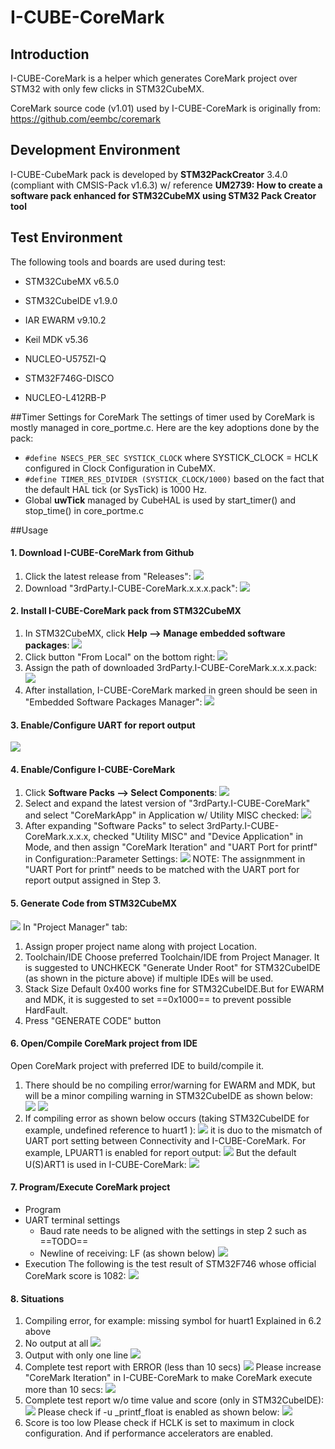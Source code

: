 # I-CUBE-CoreMark

## Introduction
I-CUBE-CoreMark is a helper which generates CoreMark project over STM32 with only few clicks in STM32CubeMX. 

CoreMark source code (v1.01) used by I-CUBE-CoreMark is originally from:
https://github.com/eembc/coremark

## Development Environment
I-CUBE-CubeMark pack is developed by **STM32PackCreator** 3.4.0 (compliant with CMSIS-Pack v1.6.3) w/ reference **UM2739: How to create a software pack enhanced for STM32CubeMX using STM32 Pack Creator tool**

## Test Environment
The following tools and boards are used during test:
- STM32CubeMX v6.5.0
- STM32CubeIDE v1.9.0
- IAR EWARM v9.10.2
- Keil MDK v5.36

- NUCLEO-U575ZI-Q
- STM32F746G-DISCO
- NUCLEO-L412RB-P

##Timer Settings for CoreMark
The settings of timer used by CoreMark is mostly managed in core_portme.c. Here are the key adoptions done by the pack:
- `#define NSECS_PER_SEC SYSTICK_CLOCK`
where SYSTICK_CLOCK = HCLK configured in Clock Configuration in CubeMX.
- `#define TIMER_RES_DIVIDER (SYSTICK_CLOCK/1000)`
based on the fact that the default HAL tick (or SysTick) is 1000 Hz.
- Global **uwTick** managed by CubeHAL is used by start_timer() and stop_time() in core_portme.c

##Usage
#### 1. Download I-CUBE-CoreMark from Github
1. Click the latest release from "Releases":
![](docs/0001.png)
2. Download "3rdParty.I-CUBE-CoreMark.x.x.x.pack":
![](docs/0002.png)
#### 2. Install I-CUBE-CoreMark pack from STM32CubeMX
1. In STM32CubeMX, click **Help --> Manage embedded software packages**:
![](docs/0101.png)
2. Click button "From Local" on the bottom right:
![](docs/0102.png)
3. Assign the path of downloaded 3rdParty.I-CUBE-CoreMark.x.x.x.pack:
![](docs/0103.png)
4. After installation, I-CUBE-CoreMark marked in green should be seen in "Embedded Software Packages Manager":
![](docs/0104.png)

#### 3. Enable/Configure UART for report output
![](docs/0201.png)
#### 4. Enable/Configure I-CUBE-CoreMark
1. Click **Software Packs --> Select Components**:
![](docs/0301.png)
2. Select and expand the latest version of "3rdParty.I-CUBE-CoreMark" and select "CoreMarkApp" in Application w/ Utility MISC checked:
![](docs/0302.png)
3. After expanding "Software Packs" to select 3rdParty.I-CUBE-CoreMark.x.x.x, checked "Utility MISC" and "Device Application" in Mode, and then assign "CoreMark Iteration" and "UART Port for printf" in Configuration::Parameter Settings:
![](docs/0303.png)
NOTE: The assignmment in "UART Port for printf" needs to be matched with the UART port for report output assigned in Step 3.
#### 5. Generate Code from STM32CubeMX
![](docs/0401.png)
In "Project Manager" tab:
1. Assign proper project name along with project Location.
2. Toolchain/IDE
Choose preferred Toolchain/IDE from Project Manager. It is suggested to UNCHKECK "Generate Under Root" for STM32CubeIDE (as shown in the picture above) if multiple IDEs will be used.
3. Stack Size
Default 0x400 works fine for STM32CubeIDE.But for EWARM and MDK, it is suggested to set ==0x1000== to prevent possible HardFault. 
4. Press "GENERATE CODE" button
#### 6. Open/Compile CoreMark project from IDE
Open CoreMark project with preferred IDE to build/compile it. 
1. There should be no compiling error/warning for EWARM and MDK, but will be a minor compiling warning in STM32CubeIDE as shown below:
![](docs/0501.png)
![](docs/0502.png)
2. If compiling error as shown below occurs (taking STM32CubeIDE for example, undefined reference to huart1 ): 
![](docs/0503.png)
it is duo to the mismatch of UART port setting between Connectivity and I-CUBE-CoreMark. For example, LPUART1 is enabled for report output: 
![](docs/0504.png)
But the default U(S)ART1 is used in I-CUBE-CoreMark:
![](docs/0505.png)

#### 7. Program/Execute CoreMark project
- Program
- UART terminal settings
    - Baud rate needs to be aligned with the settings in step 2 such as ==TODO==
    - Newline of receiving: LF (as shown below)
      ![](docs/0602.png)
- Execution
The following is the test result of STM32F746 whose official CoreMark score is 1082:
![](docs/0603.png)
    
#### 8. Situations
1.  Compiling error, for example: missing symbol for huart1
Explained in 6.2 above
2.	No output at all
![](docs/0701.png)
3.	Output with only one line
![](docs/0702.png)
4.	Complete test report with ERROR (less than 10 secs)
![](docs/0703.png)
Please increase "CoreMark Iteration" in I-CUBE-CoreMark to make CoreMark execute more than 10 secs:
![](docs/0704.png)
5.	Complete test report w/o time value and score (only in STM32CubeIDE):
![](docs/0705.png)
Please check if -u _printf_float is enabled as shown below:
![](docs/0706.png)
6.	Score is too low 
Please check if HCLK is set to maximum in clock configuration. And if performance accelerators are enabled.


